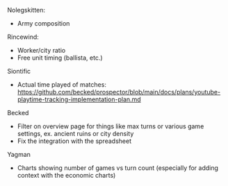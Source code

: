 Nolegskitten:
* Army composition

Rincewind:
* Worker/city ratio
* Free unit timing (ballista, etc.)

Siontific
* Actual time played of matches: https://github.com/becked/prospector/blob/main/docs/plans/youtube-playtime-tracking-implementation-plan.md 

Becked
* Filter on overview page for things like max turns or various game settings, ex. ancient ruins or city density
* Fix the integration with the spreadsheet

Yagman
* Charts showing number of games vs turn count (especially for adding context with the economic charts)
